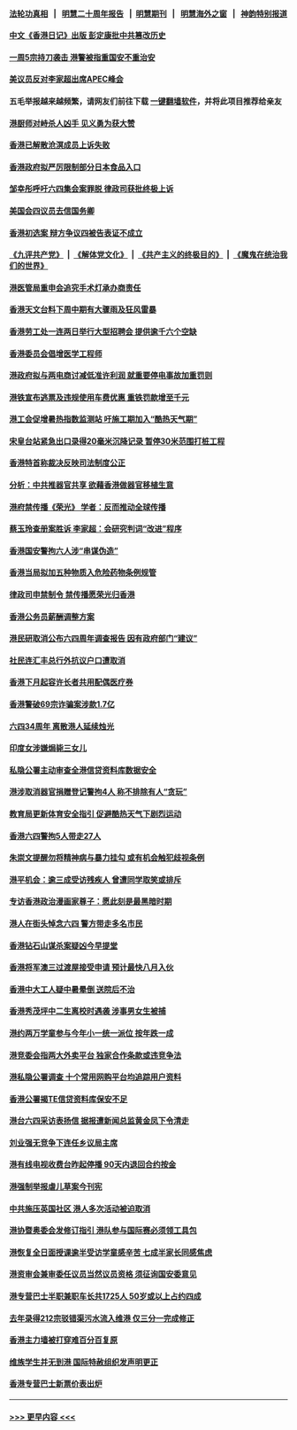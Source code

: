 #### [法轮功真相](https://github.com/gfw-breaker/truth/blob/master/README.md?t=0) &nbsp;&nbsp;|&nbsp;&nbsp; [明慧二十周年报告](https://github.com/gfw-breaker/mh-reports/blob/master/README.md?t=0) &nbsp;&nbsp;|&nbsp;&nbsp;[明慧期刊](https://github.com/gfw-breaker/mh-qikan) &nbsp;&nbsp;|&nbsp;&nbsp; [明慧海外之窗](https://github.com/gfw-breaker/mh-news/blob/master/README.md?t=0) &nbsp;&nbsp;|&nbsp;&nbsp; [神韵特别报道](https://github.com/gfw-breaker/mh-news/blob/master/shenyun.md?t=0)
#### [中文《香港日记》出版 彭定康批中共篡改历史](../pages/nsc415/n14013708.md?t=06102143) 
#### [一周5宗持刀袭击 港警被指重国安不重治安](../pages/nsc415/n14013703.md?t=06102143) 
#### [美议员反对李家超出席APEC峰会](../pages/nsc415/n14013218.md?t=06102143) 
#### 五毛举报越来越频繁，请网友们前往下载 [一键翻墙软件](https://github.com/gfw-breaker/ssr-accounts)，并将此项目推荐给亲友
#### [港厨师对峙杀人凶手 见义勇为获大赞](../pages/nsc415/n14012774.md?t=06102143) 
#### [香港已解散沧溟成员上诉失败](../pages/nsc415/n14012752.md?t=06102143) 
#### [香港政府拟严厉限制部分日本食品入口](../pages/nsc415/n14012751.md?t=06102143) 
#### [邹幸彤呼吁六四集会案罪脱 律政司获批终极上诉](../pages/nsc415/n14012750.md?t=06102143) 
#### [美国会四议员去信国务卿](../pages/nsc415/n14012749.md?t=06102143) 
#### [香港初选案 辩方争议四被告表证不成立](../pages/nsc415/n14012748.md?t=06102143) 
#### [《九评共产党》](https://github.com/begood0513/9ping.md/blob/master/README.md) &nbsp;|&nbsp; [《解体党文化》](../../../../jtdwh.md/blob/master/README.md)  &nbsp;|&nbsp; [《共产主义的终极目的》](../../../../gczydzjmd.md/blob/master/README.md) &nbsp;|&nbsp; [《魔鬼在统治我们的世界》](../../../../mgztzwmdsj.md/blob/master/README.md) 
#### [港医管局重申会追究手术灯承办商责任](../pages/nsc415/n14012747.md?t=06102143) 
#### [香港天文台料下周中期有大骤雨及狂风雷暴](../pages/nsc415/n14012746.md?t=06102143) 
#### [香港劳工处一连两日举行大型招聘会 提供逾千六个空缺](../pages/nsc415/n14012745.md?t=06102143) 
#### [香港委员会倡增医学工程师](../pages/nsc415/n14012007.md?t=06102143) 
#### [港政府拟与两电商讨减低准许利润 就重要停电事故加重罚则](../pages/nsc415/n14012008.md?t=06102143) 
#### [港铁宣布逃票及违规使用车费优惠 重铁罚款增至千元](../pages/nsc415/n14012009.md?t=06102143) 
#### [港工会促增暑热指数监测站 吁施工期加入“酷热天气期”](../pages/nsc415/n14012006.md?t=06102143) 
#### [宋皇台站紧急出口录得20毫米沉降记录 暂停30米范围打桩工程](../pages/nsc415/n14012004.md?t=06102143) 
#### [香港特首称裁决反映司法制度公正](../pages/nsc415/n14012005.md?t=06102143) 
#### [分析：中共推器官共享 欲藉香港做器官移植生意](../pages/nsc415/n14011721.md?t=06102143) 
#### [港府禁传播《荣光》 学者：反而推动全球传播](../pages/nsc415/n14011826.md?t=06102143) 
#### [蔡玉玲查册案胜诉 李家超：会研究判词“改进”程序](../pages/nsc415/n14011307.md?t=06102143) 
#### [香港国安警拘六人涉“串谋伪造”](../pages/nsc415/n14011305.md?t=06102143) 
#### [香港当局拟加五种物质入危险药物条例规管](../pages/nsc415/n14011306.md?t=06102143) 
#### [律政司申禁制令 禁传播愿荣光归香港](../pages/nsc415/n14011308.md?t=06102143) 
#### [香港公务员薪酬调整方案](../pages/nsc415/n14011309.md?t=06102143) 
#### [港民研取消公布六四周年调查报告 因有政府部门“建议”](../pages/nsc415/n14011310.md?t=06102143) 
#### [社民连汇丰总行外抗议户口遭取消](../pages/nsc415/n14011311.md?t=06102143) 
#### [香港下月起容许长者共用配偶医疗券](../pages/nsc415/n14011312.md?t=06102143) 
#### [香港警破69宗诈骗案涉款1.7亿](../pages/nsc415/n14011313.md?t=06102143) 
#### [六四34周年 离散港人延续烛光](../pages/nsc415/n14010834.md?t=06102143) 
#### [印度女涉嫌焗毙三女儿](../pages/nsc415/n14010657.md?t=06102143) 
#### [私隐公署主动审查全港信贷资料库数据安全](../pages/nsc415/n14010651.md?t=06102143) 
#### [港涉取消器官捐赠登记警拘4人 称不排除有人“贪玩”](../pages/nsc415/n14010652.md?t=06102143) 
#### [教育局更新体育安全指引 促避酷热天气下剧烈运动](../pages/nsc415/n14010653.md?t=06102143) 
#### [香港六四警拘5人带走27人](../pages/nsc415/n14010654.md?t=06102143) 
#### [朱崇文提醒勿将精神病与暴力挂勾 或有机会触犯歧视条例](../pages/nsc415/n14010655.md?t=06102143) 
#### [港平机会：逾三成受访残疾人 曾遭同学取笑或排斥](../pages/nsc415/n14010656.md?t=06102143) 
#### [专访香港政治漫画家尊子：愿此刻是最黑暗时期](../pages/nsc415/n14010220.md?t=06102143) 
#### [港人在街头悼念六四 警方带走多名市民](../pages/nsc415/n14009982.md?t=06102143) 
#### [香港钻石山谋杀案疑凶今早提堂](../pages/nsc415/n14009963.md?t=06102143) 
#### [香港将军澳三过渡屋接受申请 预计最快八月入伙](../pages/nsc415/n14009960.md?t=06102143) 
#### [香港中大工人疑中暑晕倒 送院后不治](../pages/nsc415/n14009959.md?t=06102143) 
#### [香港秀茂坪中二生离校时遇袭 涉事男女生被捕](../pages/nsc415/n14009958.md?t=06102143) 
#### [港约两万学童参与今年小一统一派位 按年跌一成](../pages/nsc415/n14008385.md?t=06102143) 
#### [港竞委会指两大外卖平台 独家合作条款或违竞争法](../pages/nsc415/n14008386.md?t=06102143) 
#### [港私隐公署调查 十个常用网购平台均追踪用户资料](../pages/nsc415/n14008387.md?t=06102143) 
#### [香港公署揭TE信贷资料库保安不足](../pages/nsc415/n14008388.md?t=06102143) 
#### [港台六四采访表扬信 据报遭新闻总监黄金凤下令清走](../pages/nsc415/n14008389.md?t=06102143) 
#### [刘业强无竞争下连任乡议局主席](../pages/nsc415/n14008390.md?t=06102143) 
#### [港有线电视收费台昨起停播 90天内退回合约按金](../pages/nsc415/n14008391.md?t=06102143) 
#### [港强制举报虐儿草案今刊宪](../pages/nsc415/n14008392.md?t=06102143) 
#### [中共施压英国社区 港人多次活动被迫取消](../pages/nsc415/n14007776.md?t=06102143) 
#### [港协暨奥委会发修订指引 港队参与国际赛必须领工具包](../pages/nsc415/n14007676.md?t=06102143) 
#### [港恢复全日面授课逾半受访学童感辛苦 七成半家长同感焦虑](../pages/nsc415/n14007671.md?t=06102143) 
#### [港资审会兼审委任议员当然议员资格 须征询国安委意见](../pages/nsc415/n14007672.md?t=06102143) 
#### [港专营巴士半职兼职车长共1725人 50岁或以上占约四成](../pages/nsc415/n14007673.md?t=06102143) 
#### [去年录得212宗驳错渠污水流入维港 仅三分一完成修正](../pages/nsc415/n14007677.md?t=06102143) 
#### [香港主力墙被打穿难百分百复原](../pages/nsc415/n14007678.md?t=06102143) 
#### [维族学生并无到港 国际特赦组织发声明更正](../pages/nsc415/n14007675.md?t=06102143) 
#### [香港专营巴士新票价表出炉](../pages/nsc415/n14007674.md?t=06102143) 

----
#### [ >>> 更早内容 <<< ](../indexes/nsc415-earlier.md)
